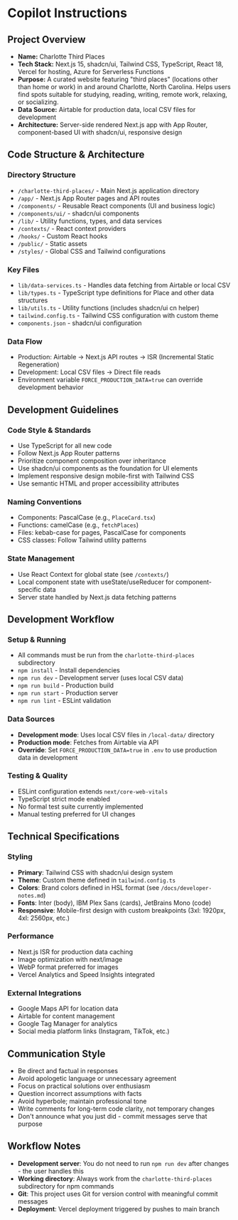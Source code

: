 # Copilot Instructions

## Project Overview

* **Name:** Charlotte Third Places
* **Tech Stack:** Next.js 15, shadcn/ui, Tailwind CSS, TypeScript, React 18, Vercel for hosting, Azure for Serverless Functions
* **Purpose:** A curated website featuring "third places" (locations other than home or work) in and around Charlotte, North Carolina. Helps users find spots suitable for studying, reading, writing, remote work, relaxing, or socializing.
* **Data Source:** Airtable for production data, local CSV files for development
* **Architecture:** Server-side rendered Next.js app with App Router, component-based UI with shadcn/ui, responsive design

## Code Structure & Architecture

### Directory Structure
* `/charlotte-third-places/` - Main Next.js application directory
* `/app/` - Next.js App Router pages and API routes
* `/components/` - Reusable React components (UI and business logic)
* `/components/ui/` - shadcn/ui components
* `/lib/` - Utility functions, types, and data services
* `/contexts/` - React context providers
* `/hooks/` - Custom React hooks
* `/public/` - Static assets
* `/styles/` - Global CSS and Tailwind configurations

### Key Files
* `lib/data-services.ts` - Handles data fetching from Airtable or local CSV
* `lib/types.ts` - TypeScript type definitions for Place and other data structures
* `lib/utils.ts` - Utility functions (includes shadcn/ui cn helper)
* `tailwind.config.ts` - Tailwind CSS configuration with custom theme
* `components.json` - shadcn/ui configuration

### Data Flow
* Production: Airtable → Next.js API routes → ISR (Incremental Static Regeneration)
* Development: Local CSV files → Direct file reads
* Environment variable `FORCE_PRODUCTION_DATA=true` can override development behavior

## Development Guidelines

### Code Style & Standards
* Use TypeScript for all new code
* Follow Next.js App Router patterns
* Prioritize component composition over inheritance
* Use shadcn/ui components as the foundation for UI elements
* Implement responsive design mobile-first with Tailwind CSS
* Use semantic HTML and proper accessibility attributes

### Naming Conventions
* Components: PascalCase (e.g., `PlaceCard.tsx`)
* Functions: camelCase (e.g., `fetchPlaces`)
* Files: kebab-case for pages, PascalCase for components
* CSS classes: Follow Tailwind utility patterns

### State Management
* Use React Context for global state (see `/contexts/`)
* Local component state with useState/useReducer for component-specific data
* Server state handled by Next.js data fetching patterns

## Development Workflow

### Setup & Running
* All commands must be run from the `charlotte-third-places` subdirectory
* `npm install` - Install dependencies
* `npm run dev` - Development server (uses local CSV data)
* `npm run build` - Production build
* `npm run start` - Production server
* `npm run lint` - ESLint validation

### Data Sources
* **Development mode**: Uses local CSV files in `/local-data/` directory
* **Production mode**: Fetches from Airtable via API
* **Override**: Set `FORCE_PRODUCTION_DATA=true` in `.env` to use production data in development

### Testing & Quality
* ESLint configuration extends `next/core-web-vitals`
* TypeScript strict mode enabled
* No formal test suite currently implemented
* Manual testing preferred for UI changes

## Technical Specifications

### Styling
* **Primary**: Tailwind CSS with shadcn/ui design system
* **Theme**: Custom theme defined in `tailwind.config.ts`
* **Colors**: Brand colors defined in HSL format (see `/docs/developer-notes.md`)
* **Fonts**: Inter (body), IBM Plex Sans (cards), JetBrains Mono (code)
* **Responsive**: Mobile-first design with custom breakpoints (3xl: 1920px, 4xl: 2560px, etc.)

### Performance
* Next.js ISR for production data caching
* Image optimization with next/image
* WebP format preferred for images
* Vercel Analytics and Speed Insights integrated

### External Integrations
* Google Maps API for location data
* Airtable for content management
* Google Tag Manager for analytics
* Social media platform links (Instagram, TikTok, etc.)

## Communication Style

* Be direct and factual in responses
* Avoid apologetic language or unnecessary agreement
* Focus on practical solutions over enthusiasm
* Question incorrect assumptions with facts
* Avoid hyperbole; maintain professional tone
* Write comments for long-term code clarity, not temporary changes
* Don't announce what you just did - commit messages serve that purpose

## Workflow Notes

* **Development server**: You do not need to run `npm run dev` after changes - the user handles this
* **Working directory**: Always work from the `charlotte-third-places` subdirectory for npm commands
* **Git**: This project uses Git for version control with meaningful commit messages
* **Deployment**: Vercel deployment triggered by pushes to main branch